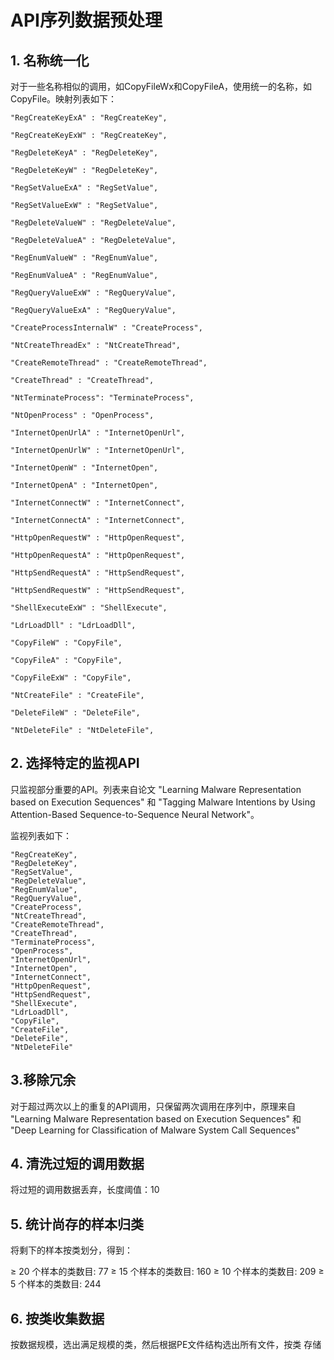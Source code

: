 # API序列数据预处理

## 1. 名称统一化
   对于一些名称相似的调用，如CopyFileWx和CopyFileA，使用统一的名称，如CopyFile。映射列表如下：
    
    "RegCreateKeyExA" : "RegCreateKey",
    
    "RegCreateKeyExW" : "RegCreateKey",
    
    "RegDeleteKeyA" : "RegDeleteKey",
    
    "RegDeleteKeyW" : "RegDeleteKey",
    
    "RegSetValueExA" : "RegSetValue",
    
    "RegSetValueExW" : "RegSetValue",
    
    "RegDeleteValueW" : "RegDeleteValue",
    
    "RegDeleteValueA" : "RegDeleteValue",
    
    "RegEnumValueW" : "RegEnumValue",
    
    "RegEnumValueA" : "RegEnumValue",
    
    "RegQueryValueExW" : "RegQueryValue",
    
    "RegQueryValueExA" : "RegQueryValue",
    
    "CreateProcessInternalW" : "CreateProcess",
    
    "NtCreateThreadEx" : "NtCreateThread",
    
    "CreateRemoteThread" : "CreateRemoteThread",
    
    "CreateThread" : "CreateThread",
    
    "NtTerminateProcess": "TerminateProcess",
    
    "NtOpenProcess" : "OpenProcess",
    
    "InternetOpenUrlA" : "InternetOpenUrl",
    
    "InternetOpenUrlW" : "InternetOpenUrl",
    
    "InternetOpenW" : "InternetOpen",
    
    "InternetOpenA" : "InternetOpen",
    
    "InternetConnectW" : "InternetConnect",
    
    "InternetConnectA" : "InternetConnect",
    
    "HttpOpenRequestW" : "HttpOpenRequest",
    
    "HttpOpenRequestA" : "HttpOpenRequest",
    
    "HttpSendRequestA" : "HttpSendRequest",
    
    "HttpSendRequestW" : "HttpSendRequest",
    
    "ShellExecuteExW" : "ShellExecute",
    
    "LdrLoadDll" : "LdrLoadDll",
    
    "CopyFileW" : "CopyFile",
    
    "CopyFileA" : "CopyFile",
    
    "CopyFileExW" : "CopyFile",
    
    "NtCreateFile" : "CreateFile",
    
    "DeleteFileW" : "DeleteFile",
    
    "NtDeleteFile" : "NtDeleteFile",

## 2. 选择特定的监视API
只监视部分重要的API。列表来自论文
"Learning Malware Representation based on Execution Sequences" 和
"Tagging Malware Intentions by Using Attention-Based Sequence-to-Sequence Neural Network"。

监视列表如下：

    "RegCreateKey",
    "RegDeleteKey",
    "RegSetValue",
    "RegDeleteValue",
    "RegEnumValue",
    "RegQueryValue",
    "CreateProcess",
    "NtCreateThread",
    "CreateRemoteThread",
    "CreateThread",
    "TerminateProcess",
    "OpenProcess",
    "InternetOpenUrl",
    "InternetOpen",
    "InternetConnect",
    "HttpOpenRequest",
    "HttpSendRequest",
    "ShellExecute",
    "LdrLoadDll",
    "CopyFile",
    "CreateFile",
    "DeleteFile",
    "NtDeleteFile"

## 3.移除冗余
对于超过两次以上的重复的API调用，只保留两次调用在序列中，原理来自
"Learning Malware Representation based on Execution Sequences" 和
"Deep Learning for Classification of Malware System Call Sequences"

## 4. 清洗过短的调用数据
将过短的调用数据丢弃，长度阈值：10

## 5. 统计尚存的样本归类
将剩下的样本按类划分，得到：

≥ 20 个样本的类数目: 77
≥ 15 个样本的类数目: 160
≥ 10 个样本的类数目: 209
≥ 5  个样本的类数目: 244

## 6. 按类收集数据
按数据规模，选出满足规模的类，然后根据PE文件结构选出所有文件，按类
存储